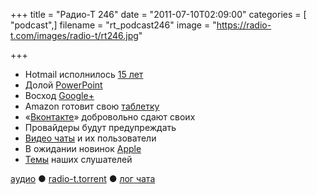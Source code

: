 +++
title = "Радио-Т 246"
date = "2011-07-10T02:09:00"
categories = [ "podcast",]
filename = "rt_podcast246"
image = "https://radio-t.com/images/radio-t/rt246.jpg"

+++

- Hotmail исполнилось [15 лет](http://internet.cnews.ru/news/line/index.shtml?2011/07/06/446620)
- Долой [PowerPoint](http://www.securitylab.ru/news/406211.php)
- Восход [Google+ ](http://www.stevestreeting.com/2011/07/04/google/)
- Amazon готовит свою [таблетку](http://thenextweb.com/mobile/2011/07/09/why-an-amazon-tablet-can-rival-the-ipad/?awesm=tnw.to_19uMs)
- «[Вконтакте](http://www.livejournal.ru/themes/id/31397)» добровольно сдают своих
- Провайдеры будут предупреждать
- [Видео чаты](http://www.readwriteweb.com/archives/do_consumers_really_want_video_calling.php?utm_source=feedburner&utm_medium=feed&utm_campai) и их пользователи
- В ожидании новинок [Apple](http://9to5mac.com/2011/07/07/apple-store-overnight-planned-for-july-13th-new-macbook-airs-and-lion-signage-awaits/)
- [Темы](http://new.radio-t.com/2011/07/246.html) наших слушателей

[аудио](http://archive.rucast.net/radio-t/media/rt_podcast246.mp3) ● [radio-t.torrent](http://www.radio-t.com/torrents/rt_podcast246.mp3.torrent) ● [лог чата](http://chat.radio-t.com/logs/radio-t-246.html)<audio src="http://archive.rucast.net/radio-t/media/rt_podcast246.mp3" preload="none"></audio>